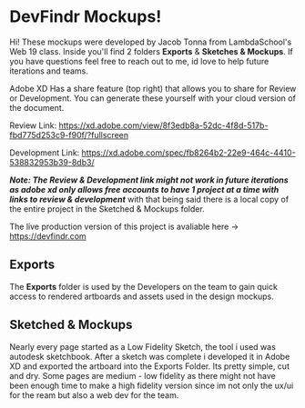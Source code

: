 ﻿# DevFindr Mockups!

Hi! These mockups were developed by Jacob Tonna from LambdaSchool's Web 19 class.
Inside you'll find 2 folders **Exports** & **Sketches & Mockups**.
If you have questions feel free to reach out to me, id love to help future iterations and teams.

Adobe XD Has a share feature (top right) that allows you to share for Review or Development. You can generate these yourself with your cloud version of the document.

Review Link: https://xd.adobe.com/view/8f3edb8a-52dc-4f8d-517b-fbd775d253c9-f90f/?fullscreen

Development Link: https://xd.adobe.com/spec/fb8264b2-22e9-464c-4410-538832953b39-8db3/

**_Note: The Review  & Development link might not work in future iterations as adobe xd only allows free accounts to have 1 project at a time with links to review & development_**
with that being said there is a local copy of the entire project in the Sketched & Mockups folder.

The live production version of this project is avaliable here -> https://devfindr.com

## Exports

The **Exports** folder is used by the Developers on the team to gain quick access to rendered artboards and assets used in the design mockups.

## Sketched & Mockups

Nearly every page started as a Low Fidelity Sketch, the tool i used was autodesk sketchbook. After a sketch was complete i developed it in Adobe XD and exported the artboard into the Exports Folder. Its pretty simple, cut and dry. Some pages are medium - low fidelity as there might not have been enough time to make a high fidelity version since im not only the ux/ui for the ream but also a web dev for the team.
